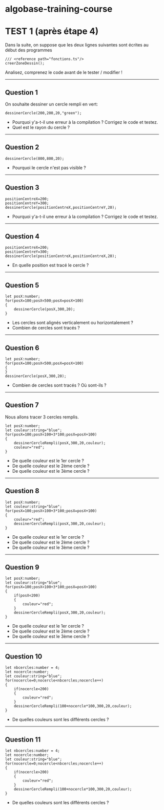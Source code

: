 # algobase-training-course
# TEST 1 (après étape 4)

Dans la suite, on suppose que les deux lignes suivantes sont écrites  au début des programmes

    /// <reference path="fonctions.ts"/>
    creerZoneDessin();

Analisez, comprenez le code avant de le tester / modifier !

----
## Question 1
On souhaite dessiner un cercle rempli en vert:

    dessinerCercle(200,200,20,"green");

- Pourquoi y'a-t-il une erreur à la compilation ? Corrigez le code et testez.
- Quel est le rayon du cercle ?


----
## Question 2
    dessinerCercle(800,800,20);

- Pourquoi le cercle n'est pas visible ?

----
## Question 3
    positionCentreX=200;
    positionCentreY=300;
    dessinerCercle(positionCentreX,positionCentreY,20);

- Pourquoi y'a-t-il une erreur à la compilation ? Corrigez le code et testez.

----
## Question 4
    positionCentreX=200;
    positionCentreY=300;
    dessinerCercle(positionCentreX,positionCentreX,20);

- En quelle position est tracé le cercle ?

----
## Question 5
    let posX:number;
    for(posX=100;posX<500;posX=posX+100)
    {
        dessinerCercle(posX,300,20);
    }

- Les cercles sont alignés verticalement ou horizontalement ?
- Combien de cercles sont tracés ?

----
## Question 6
    let posX:number;
    for(posX=100;posX<500;posX=posX+100)
    {
    }
    dessinerCercle(posX,300,20);

- Combien de cercles sont tracés ? Où sont-ils ?

----
## Question 7
Nous allons tracer 3 cercles remplis.

    let posX:number;
    let couleur:string="blue";
    for(posX=100;posX<100+3*100;posX=posX+100)
    {
        dessinerCercleRempli(posX,300,20,couleur);
        couleur="red";
    }

- De quelle couleur est le 1er cercle ?
- De quelle couleur est le 2ème cercle ?
- De quelle couleur est le 3ème cercle ? 

----
## Question 8
    let posX:number;
    let couleur:string="blue";
    for(posX=100;posX<100+3*100;posX=posX+100)
    {
        couleur="red";
        dessinerCercleRempli(posX,300,20,couleur);
    }

- De quelle couleur est le 1er cercle ?
- De quelle couleur est le 2ème cercle ?
- De quelle couleur est le 3ème cercle ? 

----
## Question 9
    let posX:number;
    let couleur:string="blue";
    for(posX=100;posX<100+3*100;posX=posX+100)
    {
        if(posX<200)
        {
            couleur="red";
        }
        dessinerCercleRempli(posX,300,20,couleur);
    }

- De quelle couleur est le 1er cercle ?
- De quelle couleur est le 2ème cercle ?
- De quelle couleur est le 3ème cercle ? 

----
## Question 10
    let nbcercles:number = 4;
    let nocercle:number;
    let couleur:string="blue";
    for(nocercle=0;nocercle<nbcercles;nocercle++)
    {
        if(nocercle<200)
        {
            couleur="red";
        }
        dessinerCercleRempli(100+nocercle*100,300,20,couleur);
    }

- De quelles couleurs sont les différents cercles ?

----
## Question 11
    let nbcercles:number = 4;
    let nocercle:number;
    let couleur:string="blue";
    for(nocercle=0;nocercle<nbcercles;nocercle++)
    {
        if(nocercle>200)
        {
            couleur="red";
        }
        dessinerCercleRempli(100+nocercle*100,300,20,couleur);
    }

- De quelles couleurs sont les différents cercles ?


